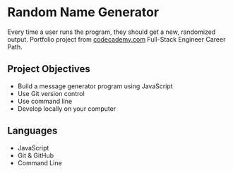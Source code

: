 # Random Name Generator

Every time a user runs the program, they should get a new, randomized output. Portfolio project from [codecademy.com](https://www.codecademy.com) Full-Stack Engineer Career Path.

## Project Objectives
* Build a message generator program using JavaScript
* Use Git version control
* Use command line
* Develop locally on your computer

## Languages
* JavaScript
* Git & GitHub
* Command Line

